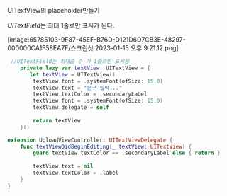 UITextView의 placeholder만들기



*UITextField*는 최대 1줄로만 표시가 된다.   




[image:65785103-9F87-45EF-B76D-D121D6D7CB3E-48297-000000CA1F58EA7F/스크린샷 2023-01-15 오후 9.21.12.png]





```swift
 //UITextField는 최대줄 수 가 1줄로만 표시됨
    private lazy var textView: UITextView = {
       let textView = UITextView()
        textView.font = .systemFont(ofSize: 15.0)
        textView.text = "문구 입력..."
        textView.textColor = .secondaryLabel
        textView.font = .systemFont(ofSize: 15.0)
        textView.delegate = self
        
        return textView
    }()

extension UploadViewController: UITextViewDelegate {
    func textViewDidBeginEditing(_ textView: UITextView) {
        guard textView.textColor == .secondaryLabel else { return }
        
        textView.text = nil
        textView.textColor = .label
    }
}

```

